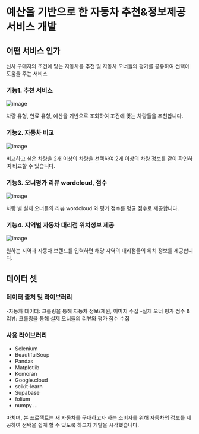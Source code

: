 # 예산을 기반으로 한 자동차 추천&정보제공 서비스 개발


## 어떤 서비스 인가
신차 구매자의 조건에 맞는 자동차를 추천 및 자동차 오너들의 평가를 공유하여 선택에 도움을 주는 서비스

### 기능1. 추천 서비스
![image](https://github.com/uuoog/car_info_service/assets/131653525/a0f6f835-e3d5-4b1a-91a0-15ba2566ee32)

차량 유형, 연료 유형, 예산을 기반으로 조회하여 조건에 맞는 차량들을 추천합니다.

### 기능2. 자동차 비교
![image](https://github.com/uuoog/car_info_service/assets/131653525/d0cf435c-16ae-4065-8cb1-a09c3b81ff12)

비교하고 싶은 차량을 2개 이상의 차량을 선택하여 2개 이상의 차량 정보를 같이 확인하여 비교할 수 있습니다.

### 기능3. 오너평가 리뷰 wordcloud, 점수
![image](https://github.com/uuoog/car_info_service/assets/131653525/906484b4-3db6-459c-80a0-a19dfcf7e783)

차량 별 실제 오너들의 리뷰 wordcloud 와 평가 점수를 평균 점수로 제공합니다.

### 기능4. 지역별 자동차 대리점 위치정보 제공
![image](https://github.com/uuoog/car_info_service/assets/131653525/38f4ef48-62ad-4e15-bc10-fb55173552b3)

원하는 지역과 자동차 브랜드를 입력하면 해당 지역의 대리점들의 위치 정보를 제공합니다.


## 데이터 셋
### 데이터 출처 및 라이브러리
-자동차 데이터: 크롤링을 통해 자동차 정보/제원, 이미지 수집
-실제 오너 평가 점수 & 리뷰: 크롤링을 통해 실제 오너들의 리뷰와 평가 점수 수집

### 사용 라이브러리
- Selenium
-	BeautifulSoup
-	Pandas
-	Matplotlib
-	Komoran
-	Google.cloud
-	scikit-learn
-	Supabase
-	folium
-	numpy
  ...

마치며, 본 프로젝트는 새 자동차를 구매하고자 하는 소비자를 위해 자동차의 정보를 제공하여 선택을 쉽게 할 수 있도록 하고자 개발을 시작했습니다.

